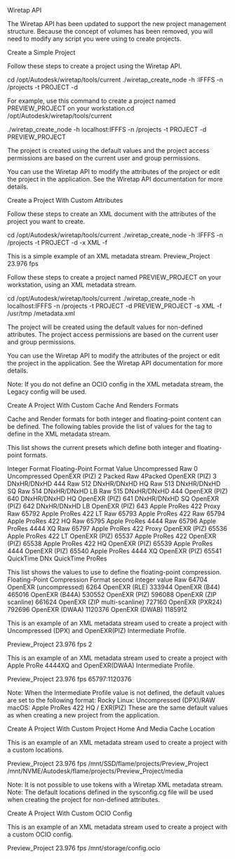Wiretap API

<!-- ---------------------------------------------------------------------- -->

The Wiretap API has been updated to support the new project management structure.
Because the concept of volumes has been removed, you will
need to modify any script you were using to create projects.

<!-- ---------------------------------------------------------------------- -->

Create a Simple Project

Follow these steps to create a project using the Wiretap API.

cd /opt/Autodesk/wiretap/tools/current
./wiretap_create_node -h <host>:IFFFS -n /projects -t PROJECT -d <project name>

<!-- ---------------------------------------------------------------------- -->

For example, use this command to create a project named PREVIEW_PROJECT on
your workstation.cd /opt/Autodesk/wiretap/tools/current

./wiretap_create_node -h localhost:IFFFS -n /projects -t PROJECT -d PREVIEW_PROJECT

The project is created using the default values and the project access
permissions are based on the current user and group permissions.

You can use the Wiretap API to modify the attributes of the project or edit the
project in the application. See the Wiretap API documentation for more details.

<!-- ---------------------------------------------------------------------- -->

Create a Project With Custom Attributes

Follow these steps to create an XML document with the attributes of the project
you want to create.

<!-- ---------------------------------------------------------------------- -->

cd /opt/Autodesk/wiretap/tools/current
./wiretap_create_node -h <host>:IFFFS -n /projects -t PROJECT -d <project name> -x XML -f <location of the
XML metadata stream>

<!-- ---------------------------------------------------------------------- -->

This is a simple example of an XML metadata stream.
<Project>
<Name>Preview_Project</Name>
<FrameRate>23.976 fps</FrameRate>
</Project>

<!-- ---------------------------------------------------------------------- -->

Follow these steps to create a project named PREVIEW_PROJECT on your workstation,
using an XML metadata stream.

cd /opt/Autodesk/wiretap/tools/current
./wiretap_create_node -h localhost:IFFFS -n /projects -t PROJECT -d PREVIEW_PROJECT -s XML -f /usr/tmp
/metadata.xml

<!-- ---------------------------------------------------------------------- -->

The project will be created using the default values for non-defined attributes.
The project access permissions are based on the current user and group permissions.

You can use the Wiretap API to modify the attributes of the project or edit the
project in the application.
See the Wiretap API documentation for more details.

Note: If you do not define an OCIO config in the XML metadata stream,
the Legacy config will be used.

<!-- ---------------------------------------------------------------------- -->

Create A Project With Custom Cache And Renders Formats

Cache and Render formats for both integer and floating-point content can be defined.
The following tables provide the list of values for the <IntermediatesProfile>
tag to define in the XML metadata stream.

<!-- ---------------------------------------------------------------------- -->

This list shows the current presets which define both integer and floating-point formats.

Integer Format
Floating-Point Format
Value
Uncompressed Raw 0
Uncompressed OpenEXR (PIZ) 2
Packed Raw 4Packed
OpenEXR (PIZ) 3
DNxHR/DNxHD 444 Raw 512
DNxHR/DNxHD HQ Raw 513
DNxHR/DNxHD SQ Raw 514
DNxHR/DNxHD LB Raw 515
DNxHR/DNxHD 444 OpenEXR (PIZ) 640
DNxHR/DNxHD HQ OpenEXR (PIZ) 641
DNxHR/DNxHD SQ OpenEXR (PIZ) 642
DNxHR/DNxHD LB OpenEXR (PIZ) 643
Apple ProRes 422 Proxy Raw 65792
Apple ProRes 422 LT Raw 65793
Apple ProRes 422 Raw 65794
Apple ProRes 422 HQ Raw 65795
Apple ProRes 4444 Raw 65796
Apple ProRes 4444 XQ Raw 65797
Apple ProRes 422 Proxy OpenEXR (PIZ) 65536
Apple ProRes 422 LT OpenEXR (PIZ) 65537
Apple ProRes 422 OpenEXR (PIZ) 65538
Apple ProRes 422 HQ OpenEXR (PIZ) 65539
Apple ProRes 4444 OpenEXR (PIZ) 65540
Apple ProRes 4444 XQ OpenEXR (PIZ) 65541
QuickTime DNx
QuickTime ProRes

<!-- ---------------------------------------------------------------------- -->

This list shows the values to use to define the floating-point compression.
Floating-Point Compression Format
<IntermediatesProfile> second integer value
Raw 64704
OpenEXR (uncompressed) 6264
OpenEXR (RLE) 333944
OpenEXR (B44) 465016
OpenEXR (B44A) 530552
OpenEXR (PIZ) 596088
OpenEXR (ZIP scanline) 661624
OpenEXR (ZIP multi-scanline) 727160
OpenEXR (PXR24) 792696
OpenEXR (DWAA) 1120376
OpenEXR (DWAB) 1185912

<!-- ---------------------------------------------------------------------- -->

This is an example of an XML metadata stream used to create a project with Uncompressed (DPX) and OpenEXR(PIZ) Intermediate Profile.

<Project>
<Name>Preview_Project</Name>
<FrameRate>23.976 fps</FrameRate>
<IntermediatesProfile>2</IntermediatesProfile>
</Project>

<!-- ---------------------------------------------------------------------- -->

This is an example of an XML metadata stream used to create a project with Apple ProRe 4444XQ and OpenEXR(DWAA) Intermediate Profile.

<Project>
<Name>Preview_Project</Name>
<FrameRate>23.976 fps</FrameRate>
<IntermediatesProfile>65797:1120376</IntermediatesProfile>
</Project>

Note: When the Intermediate Profile value is not defined, the default values are set to the following format:
Rocky Linux: Uncompressed (DPX)/RAW
macOS: Apple ProRes 422 HQ / EXR(PIZ)
These are the same default values as when creating a new project from the application.

<!-- ---------------------------------------------------------------------- -->

Create A Project With Custom Project Home And Media Cache Location

This is an example of an XML metadata stream used to create a project with a custom locations.

<Project>
<Name>Preview_Project</Name>
<FrameRate>23.976 fps</FrameRate>
<ProjectDir>/mnt/SSD/flame/projects/Preview_Project</ProjectDir>
<MediaDir>/mnt/NVME/Autodesk/flame/projects/Preview_Project/media</MediaDir>
</Project>

Note: It is not possible to use tokens with a Wiretap XML metadata stream.
Note: The default locations defined in the sysconfig.cg file will be used when creating the project for non-defined attributes.

<!-- ---------------------------------------------------------------------- -->

Create A Project With Custom OCIO Config

This is an example of an XML metadata stream used to create a project with a custom OCIO config.

<Project>
<Name>Preview_Project</Name>
<FrameRate>23.976 fps</FrameRate>
<OCIOConfigFile>/mnt/storage/config.ocio</OCIOConfigFile>
</Project>

<!-- ---------------------------------------------------------------------- -->
